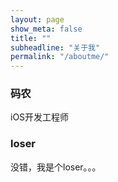 ```yaml
---
layout: page
show_meta: false
title: ""
subheadline: "关于我"
permalink: "/aboutme/"
---
```


### 码农

iOS开发工程师

### loser

没错，我是个loser。。。
